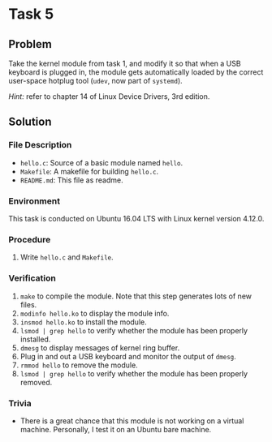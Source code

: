 # Task 5

## Problem

Take the kernel module from task 1, and modify it so that when a USB keyboard is plugged in, the
module gets automatically loaded by the correct user-space hotplug tool (`udev`, now part of `systemd`).

*Hint:* refer to chapter 14 of Linux Device Drivers, 3rd edition.



## Solution

### File Description

- `hello.c`: Source of a basic module named `hello`.
- `Makefile`: A makefile for building `hello.c`.
- `README.md`: This file as readme.




### Environment

This task is conducted on Ubuntu 16.04 LTS with Linux kernel version 4.12.0.



### Procedure

1. Write `hello.c` and `Makefile`.




### Verification

1. `make` to compile the module. Note that this step generates lots of new files.
2. `modinfo hello.ko` to display the module info.
3. `insmod hello.ko` to install the module.
4. `lsmod | grep hello` to verify whether the module has been properly installed.
5. `dmesg` to display messages of kernel ring buffer.
6. Plug in and out a USB keyboard and monitor the output of `dmesg`.
7. `rmmod hello` to remove the module.
8. `lsmod | grep hello` to verify whether the module has been properly removed.




### Trivia

- There is a great chance that this module is not working on a virtual machine. Personally, I test it on an Ubuntu bare machine.
